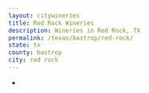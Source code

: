 ```yaml
---
layout: citywineries
title: Red Rock Wineries
description: Wineries in Red Rock, TX
permalink: /texas/bastrop/red-rock/
state: tx
county: bastrop
city: red rock
---
```

-
